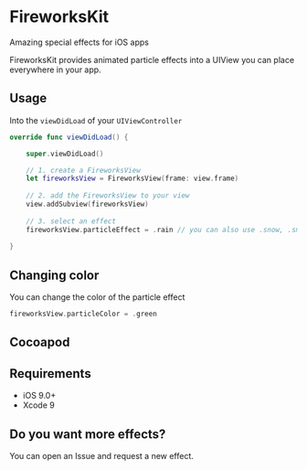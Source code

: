 # FireworksKit
Amazing special effects for iOS apps

FireworksKit provides animated particle effects into a UIView you can place everywhere in your app.

## Usage

Into the `viewDidLoad` of your `UIViewController`

```swift
override func viewDidLoad() {

    super.viewDidLoad()

    // 1. create a FireworksView 
    let fireworksView = FireworksView(frame: view.frame)
        
    // 2. add the FireworksView to your view
    view.addSubview(fireworksView)
        
    // 3. select an effect
    fireworksView.particleEffect = .rain // you can also use .snow, .smoke or .fire
    
}
```
## Changing color

You can change the color of the particle effect

```swift
fireworksView.particleColor = .green
```

## Cocoapod

## Requirements

- iOS 9.0+
- Xcode 9



## Do you want more effects?

You can open an Issue and request a new effect.
